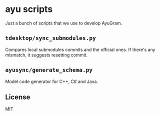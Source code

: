 # ayu scripts

Just a bunch of scripts that we use to develop AyuGram.

## `tdesktop/sync_submodules.py`

Compares local submodules commits and the official ones. If there's any mismatch, it suggests resetting commit.

## `ayusync/generate_schema.py`

Model code generator for C++, C# and Java.

## License

MIT
